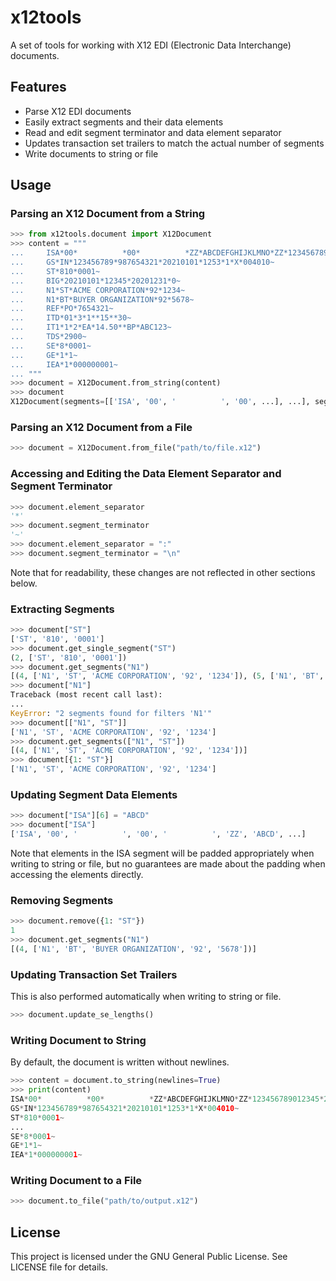 # x12tools

A set of tools for working with X12 EDI (Electronic Data Interchange) documents.

## Features

- Parse X12 EDI documents
- Easily extract segments and their data elements
- Read and edit segment terminator and data element separator
- Updates transaction set trailers to match the actual number of segments
- Write documents to string or file

## Usage

### Parsing an X12 Document from a String

```python
>>> from x12tools.document import X12Document
>>> content = """
...     ISA*00*          *00*          *ZZ*ABCDEFGHIJKLMNO*ZZ*123456789012345*210101*1253*U*00401*000000001*0*T*:~
...     GS*IN*123456789*987654321*20210101*1253*1*X*004010~
...     ST*810*0001~
...     BIG*20210101*12345*20201231*0~
...     N1*ST*ACME CORPORATION*92*1234~
...     N1*BT*BUYER ORGANIZATION*92*5678~
...     REF*PO*7654321~
...     ITD*01*3*1**15**30~
...     IT1*1*2*EA*14.50**BP*ABC123~
...     TDS*2900~
...     SE*8*0001~
...     GE*1*1~
...     IEA*1*000000001~
... """
>>> document = X12Document.from_string(content)
>>> document
X12Document(segments=[['ISA', '00', '          ', '00', ...], ...], segment_terminator='~', element_separator='*', file_path=None)
```

### Parsing an X12 Document from a File

```python
>>> document = X12Document.from_file("path/to/file.x12")
```

### Accessing and Editing the Data Element Separator and Segment Terminator

```python
>>> document.element_separator
'*'
>>> document.segment_terminator
'~'
>>> document.element_separator = ":"
>>> document.segment_terminator = "\n"
```

Note that for readability, these changes are not reflected in other sections below.

### Extracting Segments

```python
>>> document["ST"]
['ST', '810', '0001']
>>> document.get_single_segment("ST")
(2, ['ST', '810', '0001'])
>>> document.get_segments("N1")
[(4, ['N1', 'ST', 'ACME CORPORATION', '92', '1234']), (5, ['N1', 'BT', 'BUYER ORGANIZATION', '92', '5678'])]
>>> document["N1"]
Traceback (most recent call last):
...
KeyError: "2 segments found for filters 'N1'"
>>> document[["N1", "ST"]]
['N1', 'ST', 'ACME CORPORATION', '92', '1234']
>>> document.get_segments(["N1", "ST"])
[(4, ['N1', 'ST', 'ACME CORPORATION', '92', '1234'])]
>>> document[{1: "ST"}]
['N1', 'ST', 'ACME CORPORATION', '92', '1234']
```

### Updating Segment Data Elements

```python
>>> document["ISA"][6] = "ABCD"
>>> document["ISA"]
['ISA', '00', '          ', '00', '          ', 'ZZ', 'ABCD', ...]
```

Note that elements in the ISA segment will be padded appropriately when writing to string or file, but no guarantees are made about the padding when accessing the elements directly.

### Removing Segments

```python
>>> document.remove({1: "ST"})
1
>>> document.get_segments("N1")
[(4, ['N1', 'BT', 'BUYER ORGANIZATION', '92', '5678'])]
```

### Updating Transaction Set Trailers

This is also performed automatically when writing to string or file.

```python
>>> document.update_se_lengths()
```

### Writing Document to String

By default, the document is written without newlines.

```python
>>> content = document.to_string(newlines=True)
>>> print(content)
ISA*00*          *00*          *ZZ*ABCDEFGHIJKLMNO*ZZ*123456789012345*210101*1253*U*00401*000000001*0*T*:~
GS*IN*123456789*987654321*20210101*1253*1*X*004010~
ST*810*0001~
...
SE*8*0001~
GE*1*1~
IEA*1*000000001~

```

### Writing Document to a File

```python
>>> document.to_file("path/to/output.x12")
```

## License

This project is licensed under the GNU General Public License. See LICENSE file for details.
